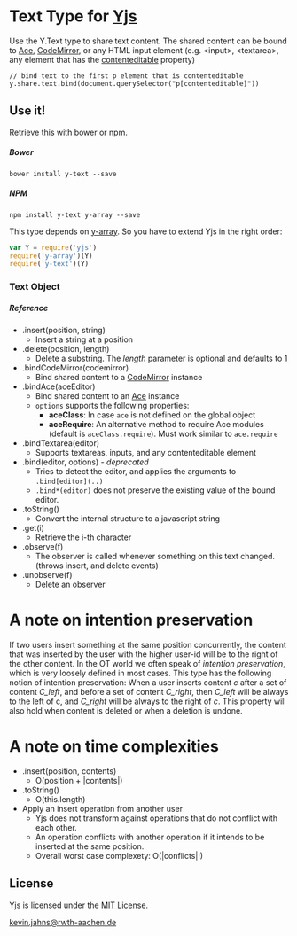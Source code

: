 
# Text Type for [Yjs](https://github.com/y-js/yjs)

Use the Y.Text type to share text content. The shared content can be bound to
[Ace](https://ace.c9.io/), [CodeMirror](https://codemirror.net/), or any HTML
input element (e.g. &lt;input&gt;, &lt;textarea&gt;, any element that has the [contenteditable](https://developer.mozilla.org/en-US/docs/Web/HTML/Global_attributes/contenteditable) property)

```
// bind text to the first p element that is contenteditable
y.share.text.bind(document.querySelector("p[contenteditable]"))
```

## Use it!
Retrieve this with bower or npm.

##### Bower
```
bower install y-text --save
```

##### NPM
```
npm install y-text y-array --save
```

This type depends on [y-array](https://github.com/y-js/y-array). So you have to
extend Yjs in the right order:

```javascript
var Y = require('yjs')
require('y-array')(Y)
require('y-text')(Y)
```

### Text Object

##### Reference
* .insert(position, string)
  * Insert a string at a position
* .delete(position, length)
  * Delete a substring. The *length* parameter is optional and defaults to 1
* .bindCodeMirror(codemirror)
  * Bind shared content to a [CodeMirror](https://codemirror.net/) instance
* .bindAce(aceEditor)
  * Bind shared content to an [Ace](https://ace.c9.io/) instance
  * `options` supports the following properties:
    * **aceClass**: In case `ace` is not defined on the global object
    * **aceRequire**: An alternative method to require Ace modules (default is
      `aceClass.require`). Must work similar to `ace.require`
* .bindTextarea(editor)
  * Supports textareas, inputs, and any contenteditable element
* .bind(editor, options) - *deprecated*
  * Tries to detect the editor, and applies the arguments to `.bind[editor](..)`
  * `.bind*(editor)` does not preserve the existing value of the bound editor.
* .toString()
  * Convert the internal structure to a javascript string
* .get(i)
  * Retrieve the i-th character
* .observe(f)
  * The observer is called whenever something on this text changed. (throws
    insert, and delete events)
* .unobserve(f)
  * Delete an observer

# A note on intention preservation
If two users insert something at the same position concurrently, the content
that was inserted by the user with the higher user-id will be to the right of
the other content. In the OT world we often speak of *intention preservation*,
which is very loosely defined in most cases. This type has the following notion
of intention preservation: When a user inserts content *c* after a set of
content *C_left*, and before a set of content *C_right*, then *C_left* will be
always to the left of c, and *C_right* will be always to the right of *c*. This
property will also hold when content is deleted or when a deletion is undone.

# A note on time complexities
* .insert(position, contents)
  * O(position + |contents|)
* .toString()
  * O(this.length)
* Apply an insert operation from another user
  * Yjs does not transform against operations that do not conflict with each
    other.
  * An operation conflicts with another operation if it intends to be inserted
    at the same position.
  * Overall worst case complexety: O(|conflicts|!)

## License
Yjs is licensed under the [MIT License](./LICENSE).

<kevin.jahns@rwth-aachen.de>
